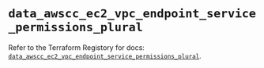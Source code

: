 # `data_awscc_ec2_vpc_endpoint_service_permissions_plural`

Refer to the Terraform Registory for docs: [`data_awscc_ec2_vpc_endpoint_service_permissions_plural`](https://registry.terraform.io/providers/hashicorp/awscc/0.70.0/docs/data-sources/ec2_vpc_endpoint_service_permissions_plural).
